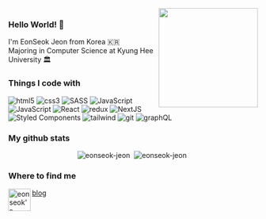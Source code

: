 <img align='right' src='https://user-images.githubusercontent.com/5713670/87202985-820dcb80-c2b6-11ea-9f56-7ec461c497c3.gif' width='200'>

### Hello World! 👋 
I'm EonSeok Jeon from Korea 🇰🇷
<br />
Majoring in Computer Science at Kyung Hee University 🏛️

<h3>Things I code with</h3>
<p>
  <img alt="html5" src="https://img.shields.io/badge/-HTML5-E34F26?style=flat-square&logo=html5&logoColor=white" />
  <img alt="css3" src="https://img.shields.io/badge/CSS3-1572B6?style=flat-square&logo=css3&logoColor=white" />
  <img alt="SASS" src ="https://img.shields.io/badge/SASS-cc6699.svg?&style=flat-square&logo=sass&logoColor=white"/>
  <img alt="JavaScript" src="https://img.shields.io/badge/JavaScript-F7DF1E?style=flat-square&logo=javascript&logoColor=black" />
  <img alt="JavaScript" src="https://img.shields.io/badge/TypeScript-007ACC?style=flat-square&logo=typescript&logoColor=white" />
  <img alt="React" src="https://img.shields.io/badge/-React-45b8d8?style=flat-square&logo=react&logoColor=white" />
  <img alt="redux" src="https://img.shields.io/badge/-Redux-764ABC?style=flat-square&logo=redux&logoColor=white" />
  <img alt="NextJS" src="https://img.shields.io/badge/Next.js-000000?style=flat-square&logo=Next.js&logoColor=white" />
  <img alt="Styled Components" src="https://img.shields.io/badge/-Styled_Components-db7092?style=flat-square&logo=styled-components&logoColor=white" />
  <img alt="tailwind" src="https://img.shields.io/badge/Tailwind_CSS-38B2AC?style=flat-square&logo=tailwind-css&logoColor=white" />
  <img alt="git" src="https://img.shields.io/badge/-Git-F05032?style=flat-square&logo=git&logoColor=white" />
  <img alt="graphQL" src="https://img.shields.io/badge/GraphQL-E10098?style=flat-square&logo=GraphQL&logoColor=white">
</p>

<h3>My github stats</h3>
<p align="center"> <img src="https://github-readme-stats.vercel.app/api?username=eonseok-jeon&show_icons=true&theme=gotham" alt="eonseok-jeon" />&nbsp;
<img src="https://github-readme-streak-stats.herokuapp.com/?user=eonseok-jeon&theme=gotham" alt="eonseok-jeon" />&nbsp;</p>


<!--
<h3>Ongoing projects</h3>
<table>
  <thead align="center">
    <tr border: none;>
      <td><b>🎁 Projects</b></td>
      <td><b>⭐ Stars</b></td>
      <td><b>📚 Forks</b></td>
      <td><b>🛎 Issues</b></td>
      <td><b>📬 Pull requests</b></td>
    </tr>
  </thead>
  <tbody>
    <tr>
      <td><a href="https://github.com/stockOneQ/front"><b>Stock One Q</b></a></td>
      <td><img alt="Stars" src="https://img.shields.io/github/stars/stockOneQ/front?style=flat-square&labelColor=343b41"/></td>
      <td><img alt="Forks" src="https://img.shields.io/github/forks/stockOneQ/front?style=flat-square&labelColor=343b41"/></td>
      <td><img alt="Issues" src="https://img.shields.io/github/issues/stockOneQ/front?style=flat-square&labelColor=343b41"/></td>
      <td><img alt="Pull Requests" src="https://img.shields.io/github/issues-pr/stockOneQ/front?style=flat-square&labelColor=343b41"/></td>
    </tr>
-->
  </tbody>
</table>

<h3>Where to find me</h3>

<!-- [![My Skills](https://skillicons.dev/icons?i=github)](https://eonseok-blog.vercel.app/) -->
[blog](https://eonseok-blog.vercel.app/)
<a href="https://www.instagram.com/___seeeok/">
  <img align="left" alt="eonseok's Instagram" width="45px" src="https://raw.githubusercontent.com/hussainweb/hussainweb/main/icons/instagram.png" />
</a>



<br /><br /><br />

<!--
**eonseok-jeon/eonseok-jeon** is a ✨ _special_ ✨ repository because its `README.md` (this file) appears on your GitHub profile.

Here are some ideas to get you started:

- 🔭 I’m currently working on ...
- 🌱 I’m currently learning ...
- 👯 I’m looking to collaborate on ...
- 🤔 I’m looking for help with ...
- 💬 Ask me about ...
- 📫 How to reach me: ...
- 😄 Pronouns: ...
- ⚡ Fun fact: ...
-->
